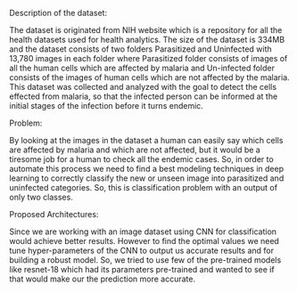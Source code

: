Description of the dataset:

The dataset is originated from NIH website which is a repository for all the health datasets used for health analytics. The size of the dataset is 334MB and the dataset consists of two folders Parasitized and Uninfected with 13,780 images in each folder where Parasitized folder consists of images of all the human cells which are affected by malaria and Un-infected folder consists of the images of human cells which are not affected by the malaria. This dataset was collected and analyzed with the goal to detect the
cells effected from malaria, so that the infected person can be informed at the initial stages of the infection before it turns endemic.

Problem:

By looking at the images in the dataset a human can easily say which cells are affected by malaria and which are not affected, but it would be a tiresome job for a human to check all the endemic cases. So, in order to automate this process we need to find a best modeling techniques in deep learning to correctly classify the new or unseen image into parasitized and uninfected categories. So, this is classification problem with an output of only two classes.

Proposed Architectures:

Since we are working with an image dataset using CNN for classification would achieve better results. However to find the optimal values we need tune hyper-parameters of the CNN to output us accurate results and for building a robust model. So, we tried to use few of the pre-trained models like resnet-18 which had its parameters pre-trained and wanted to see if that would make our the prediction more accurate.